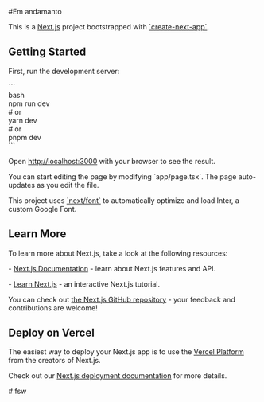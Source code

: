#Em andamanto

<p>This is a <a href="https://nextjs.org/" target="_blanck">Next.js</a> project bootstrapped with <a href="https://github.com/vercel/next.js/tree/canary/packages/create-next-app" target="_blanck">`create-next-app`</a>.</p>

## Getting Started

<p>First, run the development server:</p>
<p>
```<br>
bash<br>
npm run dev<br>
# or<br>
yarn dev<br>
# or<br>
pnpm dev<br>
```
</p>

<p>Open <a href="http://localhost:3000" target="_blanck">http://localhost:3000</a> with your browser to see the result.</p>

<p>You can start editing the page by modifying `app/page.tsx`. The page auto-updates as you edit the file.</p>

<p>This project uses <a href="https://nextjs.org/docs/basic-features/font-optimization" target="_black">`next/font`</a> to automatically optimize and load Inter, a custom Google Font.


## Learn More

<p>To learn more about Next.js, take a look at the following resources:</p>

<p>- <a href="https://nextjs.org/docs" target="-black">Next.js Documentation</a> - learn about Next.js features and API.</p>
<p>- <a href="https://nextjs.org/learn" target="_blanck">Learn Next.js</a> - an interactive Next.js tutorial.</p>

<p>You can check out <a href="https://github.com/vercel/next.js/" target="_blanck">the Next.js GitHub repository</a> - your feedback and contributions are welcome!</p>

## Deploy on Vercel

<p>The easiest way to deploy your Next.js app is to use the <a href="https://vercel.com/new?utm_medium=default-template&filter=next.js&utm_source=create-next-app&utm_campaign=create-next-app-readme" target="_blanck">Vercel Platform</a> from the creators of Next.js.</p>

<p>Check out our <a href="https://nextjs.org/docs/deployment" target="_blanck">Next.js deployment documentation</a> for more details.</p>
#   f s w 
 
 
